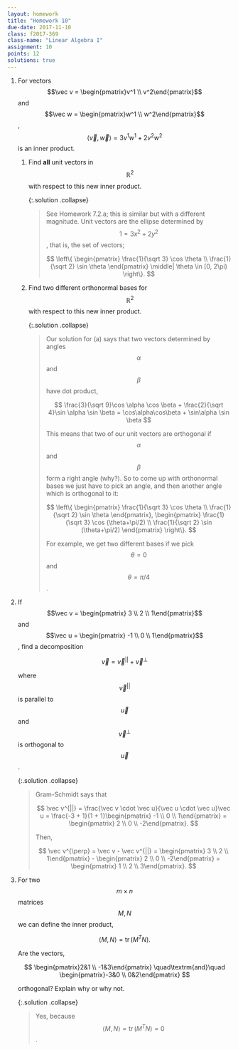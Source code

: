 ```yaml
---
layout: homework
title: "Homework 10"
due-date: 2017-11-10
class: f2017-369
class-name: "Linear Algebra I"
assignment: 10
points: 12
solutions: true
---
```


1.  For vectors $$\vec v = \begin{pmatrix}v^1 \\ v^2\end{pmatrix}$$ and $$\vec w
    = \begin{pmatrix}w^1 \\ w^2\end{pmatrix}$$, $$\langle \vec v, \vec w \rangle
    = 3v^1w^1 + 2v^2w^2$$ is an inner product.
    1.  Find **all** unit vectors in $$\mathbb R^2$$ with respect to this new
        inner product.
        
        {:.solution .collapse}
        
        > See Homework 7.2.a; this is similar but with a different magnitude. Unit vectors
        > are the ellipse determined by $$1 = 3x^2 + 2y^2$$, that is, the set of vectors;
        >
        > $$
        > \left\{ \begin{pmatrix} \frac{1}{\sqrt 3} \cos \theta \\ \frac{1}{\sqrt 2} \sin \theta \end{pmatrix}
        > \middle| \theta \in [0, 2\pi) \right\}.
        > $$
        
        
    2.  Find two different orthonormal bases for $$\mathbb R^2$$ with respect to this
        new inner product.
        
        {:.solution .collapse}
        
        > Our solution for (a) says that two vectors determined by angles
        > $$\alpha$$ and $$\beta$$ have dot product,
        >
        > $$
        > \frac{3}{\sqrt 9}\cos \alpha \cos \beta + \frac{2}{\sqrt 4}\sin \alpha \sin \beta = \cos\alpha\cos\beta + \sin\alpha \sin \beta
        > $$
        >
        > This means that two of our unit vectors are orthogonal if $$\alpha$$
        > and $$\beta$$ form a right angle (why?). So to come up with
        > orthonormal bases we just have to pick an angle, and then another
        > angle which is orthogonal to it:
        >
        > $$
        > \left\{ 
        > \begin{pmatrix} \frac{1}{\sqrt 3} \cos \theta \\ \frac{1}{\sqrt 2} \sin \theta \end{pmatrix},
        > \begin{pmatrix} \frac{1}{\sqrt 3} \cos (\theta+\pi/2) \\ \frac{1}{\sqrt 2} \sin (\theta+\pi/2) \end{pmatrix}
        >  \right\}.
        > $$
        >
        > For example, we get two different bases if we pick $$\theta = 0$$ and $$\theta = \pi/4$$.
        
2.  If $$\vec v = \begin{pmatrix} 3 \\ 2 \\ 1\end{pmatrix}$$ and $$\vec u =
    \begin{pmatrix} -1 \\ 0 \\ 1\end{pmatrix}$$, find a decomposition
    
    $$
    \vec v = \vec v^{||} + \vec v^{\perp}
    $$
    
    where $$\vec v^{||}$$ is parallel to $$\vec u$$ and $$\vec v^{\perp}$$ is
    orthogonal to $$\vec u$$.
    
    {:.solution .collapse}
    
    > Gram-Schmidt says that 
    >
    > $$
    > \vec v^{||} = \frac{\vec v \cdot \vec u}{\vec u \cdot \vec u}\vec u
    > = \frac{-3 + 1}{1 + 1}\begin{pmatrix} -1 \\ 0 \\ 1\end{pmatrix}
    > = \begin{pmatrix} 2 \\ 0 \\ -2\end{pmatrix}.
    > $$
    >
    > Then, 
    >
    > $$
    > \vec v^{\perp} = \vec v - \vec v^{||} = 
    > \begin{pmatrix} 3 \\ 2 \\ 1\end{pmatrix} - \begin{pmatrix} 2 \\ 0 \\ -2\end{pmatrix}
    > = \begin{pmatrix} 1 \\ 2 \\ 3\end{pmatrix}.
    > $$
    
3.  For two $$m \times n$$ matrices $$M, N$$ we can define the inner product,

    $$
    \langle M, N \rangle = \mathop{tr}(M^T N).
    $$
    
    Are the vectors,
    
    $$
    \begin{pmatrix}2&1 \\ -1&3\end{pmatrix} \quad\textrm{and}\quad \begin{pmatrix}-3&0 \\ 0&2\end{pmatrix}
    $$
    
    orthogonal? Explain why or why not.
    
    {:.solution .collapse}
    
    > Yes, because $$\langle M, N \rangle = \mathop{tr}(M^T N) = 0$$.
